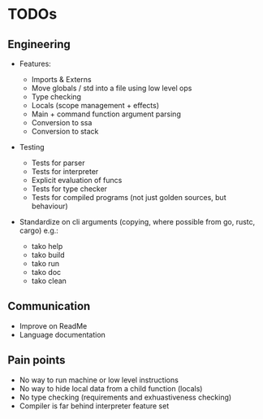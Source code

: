 # TODOs

## Engineering

- Features:
  - Imports & Externs
  - Move globals / std into a file using low level ops
  - Type checking
  - Locals (scope management + effects)
  - Main + command function argument parsing
  - Conversion to ssa
  - Conversion to stack
- Testing
  - Tests for parser
  - Tests for interpreter
  - Explicit evaluation of funcs
  - Tests for type checker
  - Tests for compiled programs (not just golden sources, but behaviour)

- Standardize on cli arguments (copying, where possible from go, rustc, cargo) e.g.:
  - tako help
  - tako build
  - tako run
  - tako doc
  - tako clean

## Communication

- Improve on ReadMe
- Language documentation

## Pain points

- No way to run machine or low level instructions
- No way to hide local data from a child function (locals)
- No type checking (requirements and exhuastiveness checking)
- Compiler is far behind interpreter feature set
